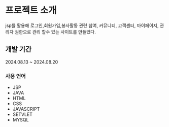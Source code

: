 # 프로젝트 소개

jsp를 활용해 로그인,회원가입,봉사활동 관련 참여, 커뮤니티, 고객센터, 마이페이지, 관리자 권한으로 관리 할수 있는 사이트를 만들었다.

## 개발 기간 

2024.08.13 ~ 2024.08.20

### 사용 언어

- JSP
- JAVA
- HTML
- CSS
- JAVASCRIPT  
- SETVLET
- MYSQL

